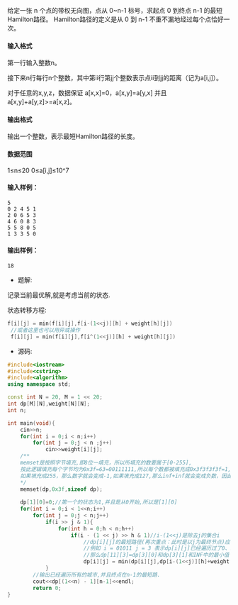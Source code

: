 给定一张 n 个点的带权无向图，点从 0~n-1 标号，求起点 0 到终点 n-1 的最短Hamilton路径。 Hamilton路径的定义是从 0 到 n-1 不重不漏地经过每个点恰好一次。

#### 输入格式

第一行输入整数n。

接下来n行每行n个整数，其中第ii行第jj个整数表示点ii到jj的距离（记为a[i,j]）。

对于任意的x,y,z，数据保证 a[x,x]=0，a[x,y]=a[y,x] 并且 a[x,y]+a[y,z]>=a[x,z]。

#### 输出格式

输出一个整数，表示最短Hamilton路径的长度。

#### 数据范围

1≤n≤20
0≤a[i,j]≤10^7

#### 输入样例：

```
5
0 2 4 5 1
2 0 6 5 3
4 6 0 8 3
5 5 8 0 5
1 3 3 5 0
```

#### 输出样例：

```
18
```

- 题解:

记录当前最优解,就是考虑当前的状态.

状态转移方程:

```c++
f[i][j] = min(f[i][j],f[i-(1<<j)][h] + weight[h][j])
 //或者这里也可以用异或操作
 f[i][j] = min(f[i][j],f[i^(1<<j)][h] + weight[h][j])
```

- 源码:

```c++
#include<iostream>
#include<cstring>
#include<algorithm>
using namespace std;

const int N = 20, M = 1 << 20;
int dp[M][N],weight[N][N];
int n;

int main(void){
    cin>>n;
    for(int i = 0;i < n;i++)
        for(int j = 0;j < n ;j++)
            cin>>weight[i][j];
    /**
	memset是按照字节填充,即8位一填充，所以所填充的数要属于[0-255],
	按此逻辑填充每个字节均为0x3f=63=00111111,所以每个数都被填充成0x3f3f3f3f=1,061,109,567 
	如果填充成255，那么数字就会变成-1,如果填充成127,那么inf+inf就会变成负数，因此填充63=0x3f
    */
    memset(dp,0x3f,sizeof dp);
    
    dp[1][0]=0;//第一个的状态为1,并且是从0开始,所以是[1][0]
    for(int i = 0;i < 1<<n;i++)
        for(int j = 0;j < n;j++)
            if(i >> j & 1){
                for(int h = 0;h < n;h++)
                    if(i - (1 << j) >> h & 1)//i-(1<<j)是除去j的集合i
                        //dp[i][j]的最短路径(再次重点：此时是以j为最终节点)应该是从其所有子集中，所有其他节点到达j点的最小值
                        //例如 i = 01011 j = 3 表示dp[i][j]已经遍历过了0、1、3号节点,并且以3为终点
                        //那么dp[11][3]=dp[3][0]和dp[3][1]和INF中的最小值
                        dp[i][j] = min(dp[i][j],dp[i-(1<<j)][h]+weight[h][j]);//状态转移方程.
            }
    	//输出已经遍历所有的城市,并且终点在n-1的最短路.
        cout<<dp[(1<<n) - 1][n-1]<<endl;
        return 0;
}
```

